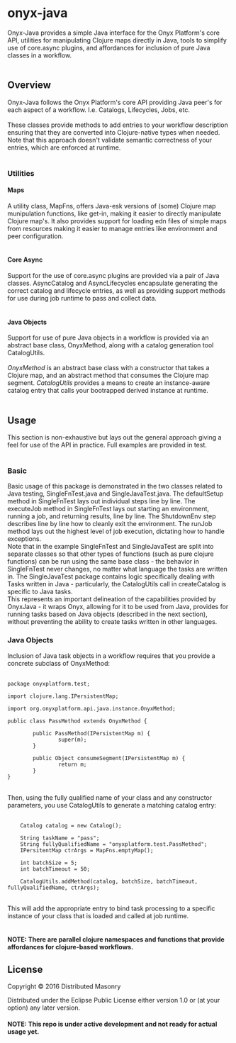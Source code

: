 # onyx-java

Onyx-Java provides a simple Java interface for the Onyx Platform's core API, utilities for manipulating Clojure maps directly in Java, tools to simplify use of core.async plugins, and affordances for inclusion of pure Java classes in a workflow.   <br>
<br>

## Overview
Onyx-Java follows the Onyx Platform's core API providing Java peer's for each aspect of a workflow. I.e. Catalogs, Lifecycles, Jobs, etc. <br>
<br>
These classes provide methods to add entries to your workflow description ensuring that they are converted into Clojure-native types when needed. Note that this approach doesn't validate semantic correctness of your entries, which are enforced at runtime.<br>
<br>
### Utilities

#### Maps

A utility class, MapFns, offers Java-esk versions of (some) Clojure map munipulation functions, like get-in, making it easier to directly manipulate Clojure map's. It also provides support for loading edn files of simple maps from resources making it easier to manage entries like environment and peer configuration. <br>
<br>

#### Core Async

Support for the use of core.async plugins are provided via a pair of Java classes. AsyncCatalog and AsyncLifecycles encapsulate generating the correct catalog and lifecycle entries, as well as providing support methods for use during job runtime to pass and collect data.<br>
<br>

#### Java Objects

Support for use of pure Java objects in a workflow is provided via an abstract base class, OnyxMethod, along with a catalog generation tool CatalogUtils. <br>
<br>
*OnyxMethod* is an abstract base class with a constructor that takes a Clojure map, and an abstract method that consumes the Clojure map segment. *CatalogUtils* provides a means to create an instance-aware catalog entry that calls your bootrapped derived instance at runtime.<br>
<br>

## Usage

This section is non-exhaustive but lays out the general approach giving a feel for use of the API in practice. Full examples are provided in test.<br>
<br>

### Basic

Basic usage of this package is demonstrated in the two classes related to Java testing, SingleFnTest.java
and SingleJavaTest.java. The defaultSetup method in SingleFnTest lays out individual steps line by line.
The executeJob method in SingleFnTest lays out starting an environment, running a job, and returning
results, line by line. The ShutdownEnv step describes line by line how to cleanly exit the environment.
The runJob method lays out the highest level of job execution, dictating how to handle exceptions.
<br>
Note that in the example SingleFnTest and SingleJavaTest are split into separate classes so that
other types of functions (such as pure clojure functions) can be run using the same base class -
the behavior in SingleFnTest never changes, no matter what language the tasks are written in.
The SingleJavaTest package contains logic specifically dealing with Tasks written in Java - particularly,
the CatalogUtils call in createCatalog is specific to Java tasks.
<br>
This represents an important delineation of the capabilities provided by OnyxJava - it wraps Onyx,
allowing for it to be used from Java, provides  for running tasks based on Java objects (described in the next section), without preventing the ability to create tasks written in other languages.
<br>

### Java Objects

Inclusion of Java task objects in a workflow requires that you provide a concrete subclass of OnyxMethod:<br>
<br>

```
package onyxplatform.test;

import clojure.lang.IPersistentMap;

import org.onyxplatform.api.java.instance.OnyxMethod;

public class PassMethod extends OnyxMethod {

        public PassMethod(IPersistentMap m) {
                super(m);
        }

        public Object consumeSegment(IPersistentMap m) {
                return m;
        }
}
```

<br>
Then, using the fully qualified name of your class and any constructor parameters, you use CatalogUtils to generate a matching catalog entry:<br>
<br>

```
	Catalog catalog = new Catalog();

	String taskName = "pass";
	String fullyQualifiedName = "onyxplatform.test.PassMethod";
	IPersitentMap ctrArgs = MapFns.emptyMap();

	int batchSize = 5;
	int batchTimeout = 50;

	CatalogUtils.addMethod(catalog, batchSize, batchTimeout, fullyQualifiedName, ctrArgs);
```

<br>
This will add the appropriate entry to bind task processing to a specific instance of your class that is loaded and called at job runtime.<br>
<br>

#### NOTE: There are parallel clojure namespaces and functions that provide affordances for clojure-based workflows.


## License

Copyright © 2016 Distributed Masonry

Distributed under the Eclipse Public License either version 1.0 or (at
your option) any later version.


#### NOTE: This repo is under active development and not ready for actual usage yet.
